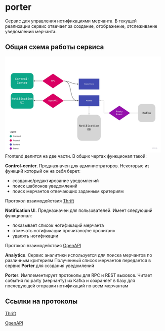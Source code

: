 # porter
Сервис для управления нотификациями мерчанта.
В текущей реализации сервис отвечает за создание, отображение, отслеживание уведомлений мерчанта.

## Общая схема работы сервиса
![Schema](doc/service-schema.jpg)
Frontend делится на две части. В общих чертах функционал такой:

**Control-center**. Предназначен для администраторов. Некоторые из функций который он на себя берет:
- создание/редактирование уведомлений
- поиск шаблонов уведомлений
- поиск мерчантов отвечающих заданным критериям

Протокол взаимодействия [Thrift](https://github.com/rbkmoney/notification-proto)

**Notification UI**. Предназначен для пользователей. Имеет следующий функционал:
- показывает список нотификаций мерчанта
- отмечать нотификации прочитано/не прочитано
- удалять нотификации

Протокол взаимодействия [OpenAPI](https://github.com/rbkmoney/swag-notification)

**Analytics**. Сервис аналитики используется для поиска мерчантов по различным критериям
Полученный список мерчантов передается в сервис **Porter** для создания уведомлений

**Porter**. Имплементирует протоколы для RPC и REST вызовов.
Читает события по party (мерчанту) из Kafka и сохраняет в базу для последующей отправки нотификаций по всем мерчантам

## Ссылки на протоколы
[Thrift](https://github.com/rbkmoney/notification-proto)

[OpenAPI](https://github.com/rbkmoney/swag-notification)
